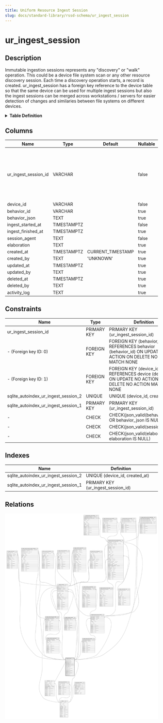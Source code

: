 ```yaml
---
title: Uniform Resource Ingest Session
slug: docs/standard-library/rssd-schema/ur_ingest_session
---
```


# ur_ingest_session

## Description

Immutable ingestion sessions represents any "discovery" or "walk" operation.
This could be a device file system scan or any other resource discovery session.
Each time a discovery operation starts, a record is created. ur_ingest_session
has a foreign key reference to the device table so that the same device can be
used for multiple ingest sessions but also the ingest sessions can be merged
across workstations / servers for easier detection of changes and similaries
between file systems on different devices.

<details>
<summary><strong>Table Definition</strong></summary>

```sql
CREATE TABLE "ur_ingest_session" (
    "ur_ingest_session_id" VARCHAR PRIMARY KEY NOT NULL,
    "device_id" VARCHAR NOT NULL,
    "behavior_id" VARCHAR,
    "behavior_json" TEXT CHECK(json_valid(behavior_json) OR behavior_json IS NULL),
    "ingest_started_at" TIMESTAMPTZ NOT NULL,
    "ingest_finished_at" TIMESTAMPTZ,
    "session_agent" TEXT CHECK(json_valid(session_agent)) NOT NULL,
    "elaboration" TEXT CHECK(json_valid(elaboration) OR elaboration IS NULL),
    "created_at" TIMESTAMPTZ DEFAULT CURRENT_TIMESTAMP,
    "created_by" TEXT DEFAULT 'UNKNOWN',
    "updated_at" TIMESTAMPTZ,
    "updated_by" TEXT,
    "deleted_at" TIMESTAMPTZ,
    "deleted_by" TEXT,
    "activity_log" TEXT,
    FOREIGN KEY("device_id") REFERENCES "device"("device_id"),
    FOREIGN KEY("behavior_id") REFERENCES "behavior"("behavior_id"),
    UNIQUE("device_id", "created_at")
)
```

</details>

## Columns

| Name                 | Type        | Default           | Nullable | Children                                                                                                                                                                                                                                                                                                                                                                                                                                                                                                                                                                                                                                                                                                                                                                                                                                                                                                                                                                                                                                                                                                                                                                                                                                                      | Parents                                                           | Comment                                                                   |
| -------------------- | ----------- | ----------------- | -------- | ------------------------------------------------------------------------------------------------------------------------------------------------------------------------------------------------------------------------------------------------------------------------------------------------------------------------------------------------------------------------------------------------------------------------------------------------------------------------------------------------------------------------------------------------------------------------------------------------------------------------------------------------------------------------------------------------------------------------------------------------------------------------------------------------------------------------------------------------------------------------------------------------------------------------------------------------------------------------------------------------------------------------------------------------------------------------------------------------------------------------------------------------------------------------------------------------------------------------------------------------------------- | ----------------------------------------------------------------- | ------------------------------------------------------------------------- |
| ur_ingest_session_id | VARCHAR     |                   | false    | [ur_ingest_session_fs_path](/docs/standard-library/rssd-schema/ur_ingest_session_fs_path) [uniform_resource](/docs/standard-library/rssd-schema/uniform_resource) [ur_ingest_session_fs_path_entry](/docs/standard-library/rssd-schema/ur_ingest_session_fs_path_entry) [ur_ingest_session_task](/docs/standard-library/rssd-schema/ur_ingest_session_task) [ur_ingest_session_imap_account](/docs/standard-library/rssd-schema/ur_ingest_session_imap_account) [ur_ingest_session_imap_acct_folder](/docs/standard-library/rssd-schema/ur_ingest_session_imap_acct_folder) [ur_ingest_session_imap_acct_folder_message](/docs/standard-library/rssd-schema/ur_ingest_session_imap_acct_folder_message) [ur_ingest_session_plm_account](/docs/standard-library/rssd-schema/ur_ingest_session_plm_account) [ur_ingest_session_plm_acct_project](/docs/standard-library/rssd-schema/ur_ingest_session_plm_acct_project) [ur_ingest_session_plm_acct_project_issue](/docs/standard-library/rssd-schema/ur_ingest_session_plm_acct_project_issue) [ur_ingest_session_udi_pgp_sql](/docs/standard-library/rssd-schema/ur_ingest_session_udi_pgp_sql) |                                                                   | {"isSqlDomainZodDescrMeta":true,"isVarChar":true}                         |
| device_id            | VARCHAR     |                   | false    |                                                                                                                                                                                                                                                                                                                                                                                                                                                                                                                                                                                                                                                                                                                                                                                                                                                                                                                                                                                                                                                                                                                                                                                                                                                               | [device](/docs/standard-library/rssd-schema/device)     | {"isSqlDomainZodDescrMeta":true,"isVarChar":true}                         |
| behavior_id          | VARCHAR     |                   | true     |                                                                                                                                                                                                                                                                                                                                                                                                                                                                                                                                                                                                                                                                                                                                                                                                                                                                                                                                                                                                                                                                                                                                                                                                                                                               | [behavior](/docs/standard-library/rssd-schema/behavior) | {"isSqlDomainZodDescrMeta":true,"isVarChar":true}                         |
| behavior_json        | TEXT        |                   | true     |                                                                                                                                                                                                                                                                                                                                                                                                                                                                                                                                                                                                                                                                                                                                                                                                                                                                                                                                                                                                                                                                                                                                                                                                                                                               |                                                                   | {"isSqlDomainZodDescrMeta":true,"isJsonText":true}                        |
| ingest_started_at    | TIMESTAMPTZ |                   | false    |                                                                                                                                                                                                                                                                                                                                                                                                                                                                                                                                                                                                                                                                                                                                                                                                                                                                                                                                                                                                                                                                                                                                                                                                                                                               |                                                                   | {"isSqlDomainZodDescrMeta":true,"isDateSqlDomain":true,"isDateTime":true} |
| ingest_finished_at   | TIMESTAMPTZ |                   | true     |                                                                                                                                                                                                                                                                                                                                                                                                                                                                                                                                                                                                                                                                                                                                                                                                                                                                                                                                                                                                                                                                                                                                                                                                                                                               |                                                                   | {"isSqlDomainZodDescrMeta":true,"isDateSqlDomain":true,"isDateTime":true} |
| session_agent        | TEXT        |                   | false    |                                                                                                                                                                                                                                                                                                                                                                                                                                                                                                                                                                                                                                                                                                                                                                                                                                                                                                                                                                                                                                                                                                                                                                                                                                                               |                                                                   | {"isSqlDomainZodDescrMeta":true,"isJsonText":true}                        |
| elaboration          | TEXT        |                   | true     |                                                                                                                                                                                                                                                                                                                                                                                                                                                                                                                                                                                                                                                                                                                                                                                                                                                                                                                                                                                                                                                                                                                                                                                                                                                               |                                                                   | {"isSqlDomainZodDescrMeta":true,"isJsonText":true}                        |
| created_at           | TIMESTAMPTZ | CURRENT_TIMESTAMP | true     |                                                                                                                                                                                                                                                                                                                                                                                                                                                                                                                                                                                                                                                                                                                                                                                                                                                                                                                                                                                                                                                                                                                                                                                                                                                               |                                                                   |                                                                           |
| created_by           | TEXT        | 'UNKNOWN'         | true     |                                                                                                                                                                                                                                                                                                                                                                                                                                                                                                                                                                                                                                                                                                                                                                                                                                                                                                                                                                                                                                                                                                                                                                                                                                                               |                                                                   |                                                                           |
| updated_at           | TIMESTAMPTZ |                   | true     |                                                                                                                                                                                                                                                                                                                                                                                                                                                                                                                                                                                                                                                                                                                                                                                                                                                                                                                                                                                                                                                                                                                                                                                                                                                               |                                                                   |                                                                           |
| updated_by           | TEXT        |                   | true     |                                                                                                                                                                                                                                                                                                                                                                                                                                                                                                                                                                                                                                                                                                                                                                                                                                                                                                                                                                                                                                                                                                                                                                                                                                                               |                                                                   |                                                                           |
| deleted_at           | TIMESTAMPTZ |                   | true     |                                                                                                                                                                                                                                                                                                                                                                                                                                                                                                                                                                                                                                                                                                                                                                                                                                                                                                                                                                                                                                                                                                                                                                                                                                                               |                                                                   |                                                                           |
| deleted_by           | TEXT        |                   | true     |                                                                                                                                                                                                                                                                                                                                                                                                                                                                                                                                                                                                                                                                                                                                                                                                                                                                                                                                                                                                                                                                                                                                                                                                                                                               |                                                                   |                                                                           |
| activity_log         | TEXT        |                   | true     |                                                                                                                                                                                                                                                                                                                                                                                                                                                                                                                                                                                                                                                                                                                                                                                                                                                                                                                                                                                                                                                                                                                                                                                                                                                               |                                                                   | {"isSqlDomainZodDescrMeta":true,"isJsonSqlDomain":true}                   |

## Constraints

| Name                                 | Type        | Definition                                                                                                     |
| ------------------------------------ | ----------- | -------------------------------------------------------------------------------------------------------------- |
| ur_ingest_session_id                 | PRIMARY KEY | PRIMARY KEY (ur_ingest_session_id)                                                                             |
| - (Foreign key ID: 0)                | FOREIGN KEY | FOREIGN KEY (behavior_id) REFERENCES behavior (behavior_id) ON UPDATE NO ACTION ON DELETE NO ACTION MATCH NONE |
| - (Foreign key ID: 1)                | FOREIGN KEY | FOREIGN KEY (device_id) REFERENCES device (device_id) ON UPDATE NO ACTION ON DELETE NO ACTION MATCH NONE       |
| sqlite_autoindex_ur_ingest_session_2 | UNIQUE      | UNIQUE (device_id, created_at)                                                                                 |
| sqlite_autoindex_ur_ingest_session_1 | PRIMARY KEY | PRIMARY KEY (ur_ingest_session_id)                                                                             |
| -                                    | CHECK       | CHECK(json_valid(behavior_json) OR behavior_json IS NULL)                                                      |
| -                                    | CHECK       | CHECK(json_valid(session_agent))                                                                               |
| -                                    | CHECK       | CHECK(json_valid(elaboration) OR elaboration IS NULL)                                                          |

## Indexes

| Name                                 | Definition                         |
| ------------------------------------ | ---------------------------------- |
| sqlite_autoindex_ur_ingest_session_2 | UNIQUE (device_id, created_at)     |
| sqlite_autoindex_ur_ingest_session_1 | PRIMARY KEY (ur_ingest_session_id) |

## Relations

![er](../../../../assets/images/content/docs/standard-library/rssd-schema/ur_ingest_session.svg)
